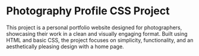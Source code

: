 # Photography Profile CSS Project
This project is a personal portfolio website designed for photographers, showcasing their work in a clean and visually engaging format. 
Built using HTML and basic CSS, the project focuses on simplicity, functionality, and an aesthetically pleasing design with
a home page.

